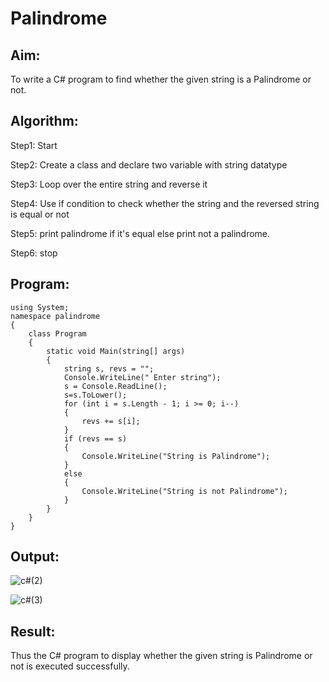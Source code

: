 # Palindrome


## Aim:
To write a C# program to find whether the given string is a Palindrome or not.
## Algorithm:
Step1:
Start

Step2:
Create a class and declare two variable with string datatype

Step3:
Loop over the entire string and reverse it

Step4:
Use if condition to check whether the string and the reversed string is equal or not

Step5:
print palindrome if it's equal else print not a palindrome.

Step6:
stop
## Program:
```
using System;
namespace palindrome
{
    class Program
    {
        static void Main(string[] args)
        {
            string s, revs = "";
            Console.WriteLine(" Enter string");
            s = Console.ReadLine();
            s=s.ToLower();
            for (int i = s.Length - 1; i >= 0; i--)
            {
                revs += s[i];
            }
            if (revs == s)
            {
                Console.WriteLine("String is Palindrome");
            }
            else
            {
                Console.WriteLine("String is not Palindrome");
            }
        }
    }
}
```

## Output:

![c#(2)](https://user-images.githubusercontent.com/75235233/163826396-b3087162-d1af-4a95-9045-40ce4d1ac05c.png)

![c#(3)](https://user-images.githubusercontent.com/75235233/163826414-20765532-46d1-48e8-9d98-79fdea1f8e73.png)


## Result:
Thus the C# program to display whether the given string is Palindrome or not is executed successfully.
